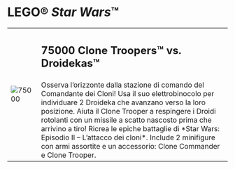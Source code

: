 # LEGO® *Star Wars*™

<table>
<tbody>
  <tr>
    <td rowspan="2"><img src="https://www.lego.com/cdn/product-assets/product.img.pri/75000_prod.jpg" alt="75000"></td>
    <td>
      <h2>75000 Clone Troopers™ vs. Droidekas™</h2>
    </td>
  </tr>
  <tr>
    <td valign="top">Osserva l’orizzonte dalla stazione di comando del Comandante dei Cloni! Usa il suo elettrobinocolo per individuare 2 Droideka che avanzano verso la loro posizione. Aiuta il Clone Trooper a respingere i Droidi rotolanti con un missile a scatto nascosto prima che arrivino a tiro! Ricrea le epiche battaglie di *Star Wars: Episodio II – L’attacco dei cloni*. Include 2 minifigure con armi assortite e un accessorio: Clone Commander e Clone Trooper.</td>
  </tr>
</tbody>
</table>